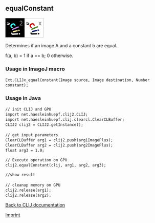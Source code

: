 ## equalConstant
![Image](images/mini_clij2_logo.png)![Image](images/mini_clijx_logo.png)

Determines if an image A and a constant b are equal.

f(a, b) = 1 if a == b; 0 otherwise. 

### Usage in ImageJ macro
```
Ext.CLIJx_equalConstant(Image source, Image destination, Number constant);
```


### Usage in Java
```
// init CLIJ and GPU
import net.haesleinhuepf.clij2.CLIJ;
import net.haesleinhuepf.clij.clearcl.ClearCLBuffer;
CLIJ2 clij2 = CLIJ2.getInstance();

// get input parameters
ClearCLBuffer arg1 = clij2.push(arg1ImagePlus);
ClearCLBuffer arg2 = clij2.push(arg2ImagePlus);
float arg3 = 1.0;
```

```
// Execute operation on GPU
clij2.equalConstant(clij, arg1, arg2, arg3);
```

```
//show result

// cleanup memory on GPU
clij2.release(arg1);
clij2.release(arg2);
```


[Back to CLIJ documentation](https://clij.github.io/)

[Imprint](https://clij.github.io/imprint)
